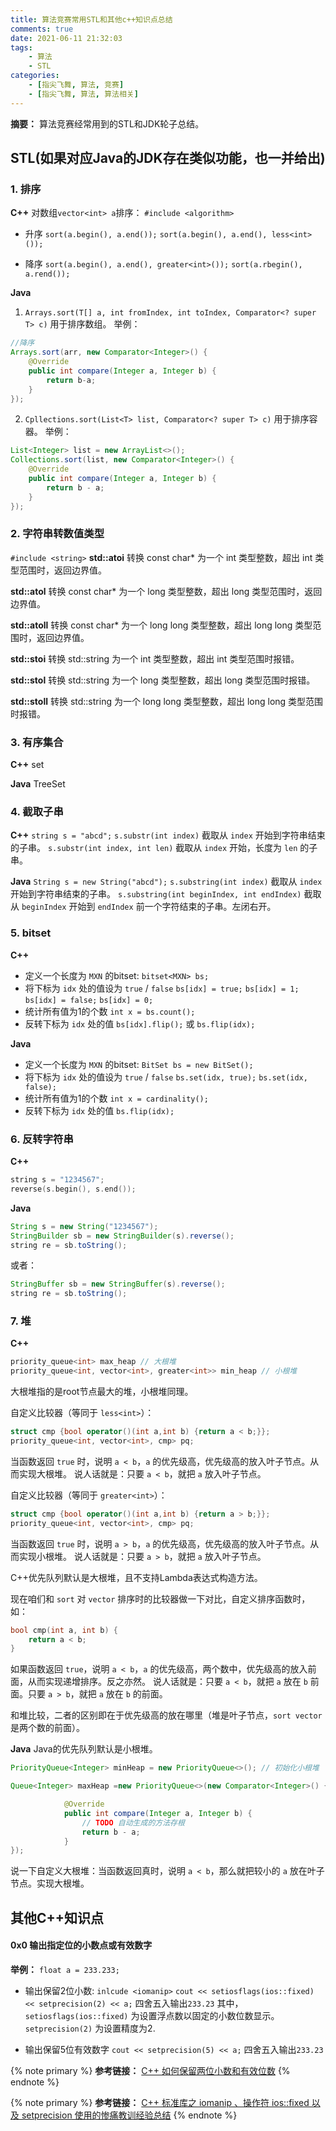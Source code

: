 ```yaml
---
title: 算法竞赛常用STL和其他c++知识点总结
comments: true
date: 2021-06-11 21:32:03
tags:
    - 算法
    - STL
categories:
    - [指尖飞舞, 算法, 竞赛]
    - [指尖飞舞, 算法, 算法相关]
---
```

__摘要：__
算法竞赛经常用到的STL和JDK轮子总结。
<!-- more -->

## STL(如果对应Java的JDK存在类似功能，也一并给出)

### 1. 排序
__C++__
对数组`vector<int> a`排序：
`#include <algorithm>`

+ 升序
`sort(a.begin(), a.end());`
`sort(a.begin(), a.end(), less<int>());`

+ 降序
`sort(a.begin(), a.end(), greater<int>());`
`sort(a.rbegin(), a.rend());`

__Java__

1. `Arrays.sort​(T[] a, int fromIndex, int toIndex, Comparator<? super T> c)`
用于排序数组。
举例：
```Java
//降序
Arrays.sort(arr, new Comparator<Integer>() {
    @Override
    public int compare(Integer a, Integer b) {
        return b-a;
    }
});
```

2. `Cpllections.sort​(List<T> list, Comparator<? super T> c)`
用于排序容器。
举例：
```Java
List<Integer> list = new ArrayList<>();
Collections.sort(list, new Comparator<Integer>() {
    @Override
    public int compare(Integer a, Integer b) {
        return b - a;
    }
});
```

### 2. 字符串转数值类型
`#include <string>`
__std::atoi__
转换 const char* 为一个 int 类型整数，超出 int 类型范围时，返回边界值。

__std::atol__
转换 const char* 为一个 long 类型整数，超出 long 类型范围时，返回边界值。

__std::atoll__
转换 const char* 为一个 long long 类型整数，超出 long long 类型范围时，返回边界值。


__std::stoi__
转换 std::string 为一个 int 类型整数，超出 int 类型范围时报错。

__std::stol__
转换 std::string 为一个 long 类型整数，超出 long 类型范围时报错。

__std::stoll__
转换 std::string 为一个 long long 类型整数，超出 long long 类型范围时报错。

### 3. 有序集合
__C++__
set

__Java__
TreeSet

### 4. 截取子串
__C++__
`string s = "abcd";`
`s.substr(int index)`
截取从 `index` 开始到字符串结束的子串。
`s.substr(int index, int len)`
截取从 `index` 开始，长度为 `len` 的子串。

__Java__
`String s = new String("abcd");`
`s.substring(int index)`
截取从 `index` 开始到字符串结束的子串。
`s.substring(int beginIndex, int endIndex)`
截取从 `beginIndex` 开始到 `endIndex` 前一个字符结束的子串。左闭右开。

### 5. bitset

__C++__
+ 定义一个长度为 `MXN` 的bitset:
`bitset<MXN> bs;`
+ 将下标为 `idx` 处的值设为 `true` / `false`
`bs[idx] = true;` `bs[idx] = 1;`
`bs[idx] = false;` `bs[idx] = 0;`
+ 统计所有值为1的个数
`int x = bs.count();`
+ 反转下标为 `idx` 处的值
`bs[idx].flip();` 或 `bs.flip(idx);`

__Java__
+ 定义一个长度为 `MXN` 的bitset:
`BitSet bs = new BitSet();`
+ 将下标为 `idx` 处的值设为 `true` / `false`
`bs.set(idx, true);`
`bs.set(idx, false);`
+ 统计所有值为1的个数
`int x = cardinality();`
+ 反转下标为 `idx` 处的值
`bs.flip(idx);`

### 6. 反转字符串

__C++__
```C++
string s = "1234567";
reverse(s.begin(), s.end());
```
__Java__
```Java
String s = new String("1234567");
StringBuilder sb = new StringBuilder(s).reverse();
string re = sb.toString();
```
或者：
```Java
StringBuffer sb = new StringBuffer(s).reverse();
string re = sb.toString();
```

### 7. 堆

__C++__
```C++
priority_queue<int> max_heap // 大根堆
priority_queue<int, vector<int>, greater<int>> min_heap // 小根堆
```
大根堆指的是root节点最大的堆，小根堆同理。

自定义比较器（等同于 `less<int>`）：
```C++
struct cmp {bool operator()(int a,int b) {return a < b;}}; 
priority_queue<int, vector<int>, cmp> pq;
```
当函数返回 `true` 时，说明 `a < b`，`a` 的优先级高，优先级高的放入叶子节点。从而实现大根堆。
说人话就是：只要 `a < b`，就把 `a` 放入叶子节点。

自定义比较器（等同于 `greater<int>`）：
```C++
struct cmp {bool operator()(int a,int b) {return a > b;}}; 
priority_queue<int, vector<int>, cmp> pq;
```
当函数返回 `true` 时，说明 `a > b`，`a` 的优先级高，优先级高的放入叶子节点。从而实现小根堆。
说人话就是：只要 `a > b`，就把 `a` 放入叶子节点。

C++优先队列默认是大根堆，且不支持Lambda表达式构造方法。

现在咱们和 `sort` 对 `vector` 排序时的比较器做一下对比，自定义排序函数时，如：
```C++
bool cmp(int a, int b) {
    return a < b;
}
```
如果函数返回 `true`，说明 `a < b`，`a` 的优先级高，两个数中，优先级高的放入前面，从而实现递增排序。反之亦然。
说人话就是：只要 `a < b`，就把 `a` 放在 `b` 前面。只要 `a > b`，就把 `a` 放在 `b` 的前面。

和堆比较，二者的区别即在于优先级高的放在哪里（堆是叶子节点，`sort vector` 是两个数的前面）。

__Java__
Java的优先队列默认是小根堆。
```Java
PriorityQueue<Integer> minHeap = new PriorityQueue<>(); // 初始化小根堆

Queue<Integer> maxHeap =new PriorityQueue<>(new Comparator<Integer>() {

			@Override
			public int compare(Integer a, Integer b) {
				// TODO 自动生成的方法存根
				return b - a;
			}
});
```
说一下自定义大根堆：当函数返回真时，说明 `a < b`，那么就把较小的 `a` 放在叶子节点。实现大根堆。

## 其他C++知识点

#### 0x0 输出指定位的小数点或有效数字

__举例：__
`float a = 233.233;`

+ 输出保留2位小数:
`inlcude <iomanip>`
`cout << setiosflags(ios::fixed) << setprecision(2) << a;`
四舍五入输出`233.23`
其中，`setiosflags(ios::fixed)` 为设置浮点数以固定的小数位数显示。
`setprecision(2)` 为设置精度为2.

+ 输出保留5位有效数字
`cout << setprecision(5) << a;`
四舍五入输出`233.23`

{% note primary %}
__参考链接：__ [C++ 如何保留两位小数和有效位数](https://www.cnblogs.com/ysx1997/p/7753579.html)
{% endnote %}

{% note primary %}
__参考链接：__ [C++ 标准库之 iomanip 、操作符 ios::fixed 以及 setprecision 使用的惨痛教训经验总结](https://www.cnblogs.com/ECJTUACM-873284962/p/10705252.html)
{% endnote %}
